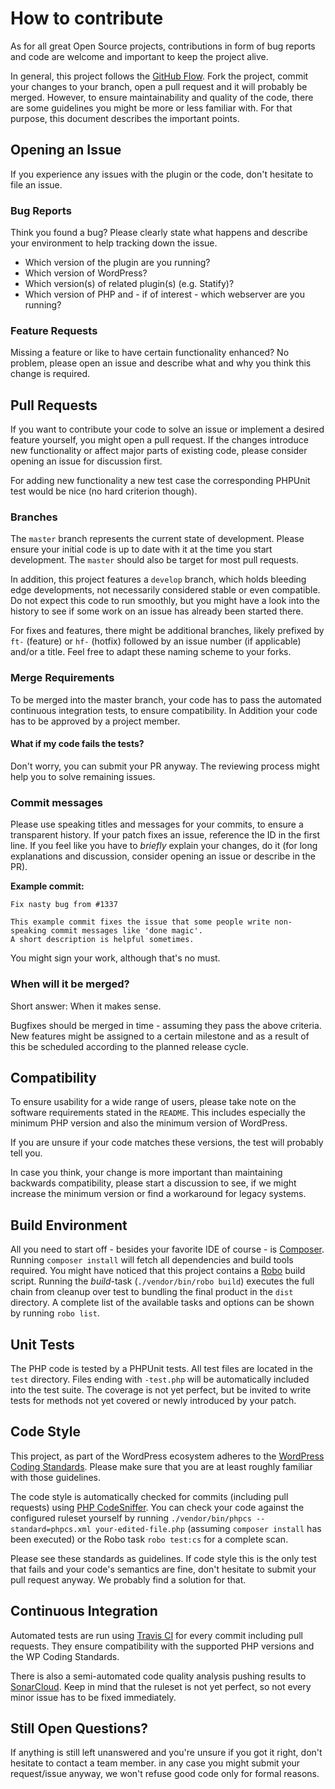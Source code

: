 # How to contribute

As for all great Open Source projects, contributions in form of bug reports and code are welcome and important to keep the project alive.

In general, this project follows the [GitHub Flow](https://guides.github.com/introduction/flow/). 
Fork the project, commit your changes to your branch, open a pull request and it will probably be merged.
However, to ensure maintainability and quality of the code, there are some guidelines you might be more or less familiar with. 
For that purpose, this document describes the important points.

## Opening an Issue

If you experience any issues with the plugin or the code, don't hesitate to file an issue.

### Bug Reports

Think you found a bug?
Please clearly state what happens and describe your environment to help tracking down the issue.
 
* Which version of the plugin are you running?
* Which version of WordPress?
* Which version(s) of related plugin(s) (e.g. Statify)?
* Which version of PHP and - if of interest - which webserver are you running?

### Feature Requests

Missing a feature or like to have certain functionality enhanced?
No problem, please open an issue and describe what and why you think this change is required.

## Pull Requests

If you want to contribute your code to solve an issue or implement a desired feature yourself, you might open a pull request.
If the changes introduce new functionality or affect major parts of existing code, please consider opening an issue for discussion first.

For adding new functionality a new test case the corresponding PHPUnit test would be nice (no hard criterion though).

### Branches

The `master` branch represents the current state of development.
Please ensure your initial code is up to date with it at the time you start development.
The `master` should also be target for most pull requests.

In addition, this project features a `develop` branch, which holds bleeding edge developments, not necessarily considered stable or even compatible.
Do not expect this code to run smoothly, but you might have a look into the history to see if some work on an issue has already been started there.

For fixes and features, there might be additional branches, likely prefixed by `ft-` (feature) or `hf-` (hotfix) followed by an issue number (if applicable) and/or a title.
Feel free to adapt these naming scheme to your forks.

### Merge Requirements

To be merged into the master branch, your code has to pass the automated continuous integration tests, to ensure compatibility.
In Addition your code has to be approved by a project member.

#### What if my code fails the tests?

Don't worry, you can submit your PR anyway. 
The reviewing process might help you to solve remaining issues.

### Commit messages

Please use speaking titles and messages for your commits, to ensure a transparent history.
If your patch fixes an issue, reference the ID in the first line.
If you feel like you have to _briefly_ explain your changes, do it (for long explanations and discussion, consider opening an issue or describe in the PR).

**Example commit:**
```text
Fix nasty bug from #1337

This example commit fixes the issue that some people write non-speaking commit messages like 'done magic'.
A short description is helpful sometimes.
```

You might sign your work, although that's no must.

### When will it be merged?

Short answer: When it makes sense.

Bugfixes should be merged in time - assuming they pass the above criteria.
New features might be assigned to a certain milestone and as a result of this be scheduled according to the planned release cycle.

## Compatibility

To ensure usability for a wide range of users, please take note on the software requirements stated in the `README`.
This includes especially the minimum PHP version and also the minimum version of WordPress.

If you are unsure if your code matches these versions, the test will probably tell you.

In case you think, your change is more important than maintaining backwards compatibility, please start a discussion to see, 
if we might increase the minimum version or find a workaround for legacy systems. 

## Build Environment

All you need to start off - besides your favorite IDE of course - is [Composer](https://getcomposer.org). 
Running `composer install` will fetch all dependencies and build tools required. 
You might have noticed that this project contains a [Robo](http://robo.li) build script.
Running the _build_-task (`./vendor/bin/robo build`) executes the full chain from cleanup over test to bundling the final product in the `dist` directory.
A complete list of the available tasks and options can be shown by running `robo list`.

## Unit Tests

The PHP code is tested by a PHPUnit tests.
All test files are located in the `test` directory. 
Files ending with `-test.php` will be automatically included into the test suite.
The coverage is not yet perfect, but be invited to write tests for methods not yet covered or newly introduced by your patch.

## Code Style

This project, as part of the WordPress ecosystem adheres to the [WordPress Coding Standards](https://codex.wordpress.org/WordPress_Coding_Standards).
Please make sure that you are at least roughly familiar with those guidelines.

The code style is automatically checked for commits (including pull requests) using [PHP CodeSniffer](https://github.com/squizlabs/PHP_CodeSniffer).
You can check your code against the configured ruleset yourself by running
 `./vendor/bin/phpcs --standard=phpcs.xml your-edited-file.php` (assuming `composer install` has been executed) or the Robo task `robo test:cs` for a complete scan.

Please see these standards as guidelines. 
If code style this is the only test that fails and your code's semantics are fine, don't hesitate to submit your pull request anyway.
We probably find a solution for that.

## Continuous Integration

Automated tests are run using [Travis CI](https://travis-ci.org/stklcode/statify-blacklist) for every commit including pull requests.
They ensure compatibility with the supported PHP versions and the WP Coding Standards.

There is also a semi-automated code quality analysis pushing results to [SonarCloud](https://sonarcloud.io/dashboard?id=de.stklcode.web.wordpress.plugins%3Astatify-blacklist).
Keep in mind that the ruleset is not yet perfect, so not every minor issue has to be fixed immediately.

## Still Open Questions?

If anything is still left unanswered and you're unsure if you got it right, don't hesitate to contact a team member.
in any case you might submit your request/issue anyway, we won't refuse good code only for formal reasons.
